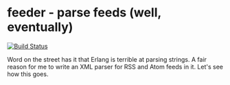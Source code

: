 # feeder - parse feeds (well, eventually)

[![Build Status](https://secure.travis-ci.org/michaelnisi/feeder.png)](http://travis-ci.org/michaelnisi/feeder)

Word on the street has it that Erlang is terrible at parsing strings. A fair reason for me to write an XML parser for RSS and Atom feeds in it. Let's see how this goes.

